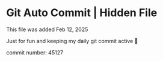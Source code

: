 # Git Auto Commit | Hidden File

This file was added Feb 12, 2025

Just for fun and keeping my daily git commit active 🤪

commit number: 45127
